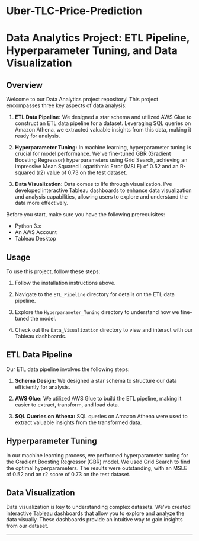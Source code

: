 # Uber-TLC-Price-Prediction

# Data Analytics Project: ETL Pipeline, Hyperparameter Tuning, and Data Visualization

## Overview

Welcome to our Data Analytics project repository! This project encompasses three key aspects of data analysis:

1. **ETL Data Pipeline:** We designed a star schema and utilized AWS Glue to construct an ETL data pipeline for a dataset. Leveraging SQL queries on Amazon Athena, we extracted valuable insights from this data, making it ready for analysis.

2. **Hyperparameter Tuning:** In machine learning, hyperparameter tuning is crucial for model performance. We've fine-tuned GBR (Gradient Boosting Regressor) hyperparameters using Grid Search, achieving an impressive Mean Squared Logarithmic Error (MSLE) of 0.52 and an R-squared (r2) value of 0.73 on the test dataset.

3. **Data Visualization:** Data comes to life through visualization. I've developed interactive Tableau dashboards to enhance data visualization and analysis capabilities, allowing users to explore and understand the data more effectively.


Before you start, make sure you have the following prerequisites:

- Python 3.x
- An AWS Account
- Tableau Desktop

## Usage

To use this project, follow these steps:

1. Follow the installation instructions above.

2. Navigate to the `ETL_Pipeline` directory for details on the ETL data pipeline.

3. Explore the `Hyperparameter_Tuning` directory to understand how we fine-tuned the model.

4. Check out the `Data_Visualization` directory to view and interact with our Tableau dashboards.

## ETL Data Pipeline

Our ETL data pipeline involves the following steps:

1. **Schema Design:** We designed a star schema to structure our data efficiently for analysis.

2. **AWS Glue:** We utilized AWS Glue to build the ETL pipeline, making it easier to extract, transform, and load data.

3. **SQL Queries on Athena:** SQL queries on Amazon Athena were used to extract valuable insights from the transformed data.

## Hyperparameter Tuning

In our machine learning process, we performed hyperparameter tuning for the Gradient Boosting Regressor (GBR) model. We used Grid Search to find the optimal hyperparameters. The results were outstanding, with an MSLE of 0.52 and an r2 score of 0.73 on the test dataset.

## Data Visualization

Data visualization is key to understanding complex datasets. We've created interactive Tableau dashboards that allow you to explore and analyze the data visually. These dashboards provide an intuitive way to gain insights from our dataset.


---

